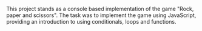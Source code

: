 This project stands as a console based implementation of the game "Rock, paper and scissors". The task was to implement the game using JavaScript, providing an introduction to using conditionals, loops and functions.